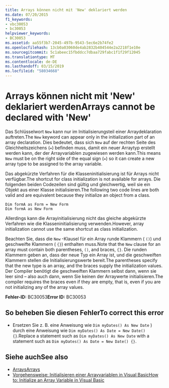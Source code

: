 ```yaml
---
title: Arrays können nicht mit 'New' deklariert werden
ms.date: 07/20/2015
f1_keywords:
- vbc30053
- bc30053
helpviewer_keywords:
- BC30053
ms.assetid: aa55f3b7-2045-497b-9543-5ec6e2b74fe2
ms.openlocfilehash: 13cb0a03060de4ab2832b404544e2a2218f1e10e
ms.sourcegitcommit: 5c1abeec15fbddcc7dbaa729fabc1f1f29f12045
ms.translationtype: MT
ms.contentlocale: de-DE
ms.lasthandoff: 03/15/2019
ms.locfileid: "58034668"
---
```

# <a name="arrays-cannot-be-declared-with-new"></a><span data-ttu-id="19bea-102">Arrays können nicht mit 'New' deklariert werden</span><span class="sxs-lookup"><span data-stu-id="19bea-102">Arrays cannot be declared with 'New'</span></span>
<span data-ttu-id="19bea-103">Das Schlüsselwort `New` kann nur im Initialisierungsteil einer Arraydeklaration auftreten.</span><span class="sxs-lookup"><span data-stu-id="19bea-103">The `New` keyword can appear only in the initialization part of an array declaration.</span></span> <span data-ttu-id="19bea-104">Dies bedeutet, dass sich `New` auf der rechten Seite des Gleichheitszeichens (`=`) befinden muss, damit ein neuer Arraytyp erstellt werden kann, der der Arrayvariablen zugewiesen werden kann.</span><span class="sxs-lookup"><span data-stu-id="19bea-104">This means `New` must be on the right side of the equal sign (`=`) so it can create a new array type to be assigned to the array variable.</span></span>  
  
 <span data-ttu-id="19bea-105">Das abgekürzte Verfahren für die Klasseninitialisierung ist für Arrays nicht verfügbar.</span><span class="sxs-lookup"><span data-stu-id="19bea-105">The shortcut for class initialization is not available for arrays.</span></span> <span data-ttu-id="19bea-106">Die folgenden beiden Codezeilen sind gültig und gleichwertig, weil sie ein Objekt aus einer Klasse initialisieren.</span><span class="sxs-lookup"><span data-stu-id="19bea-106">The following two code lines are both valid and are equivalent because they initialize an object from a class.</span></span>  
  
```  
Dim formA as Form = New Form  
Dim formA as New Form  
```  
  
 <span data-ttu-id="19bea-107">Allerdings kann die Arrayinitialisierung nicht das gleiche abgekürzte Verfahren wie die Klasseninitialisierung verwenden.</span><span class="sxs-lookup"><span data-stu-id="19bea-107">However, array initialization cannot use the same shortcut as class initialization.</span></span>  
  
 <span data-ttu-id="19bea-108">Beachten Sie, dass die `New` -Klausel für ein Array runde Klammern ( `()`) und geschweifte Klammern ( `{}`) enthalten muss.</span><span class="sxs-lookup"><span data-stu-id="19bea-108">Note that the `New` clause for an array must contain both parentheses, `()`, and braces, `{}`.</span></span> <span data-ttu-id="19bea-109">Die runden Klammern geben an, dass der neue Typ ein Array ist, und die geschweiften Klammern stellen die Initialisierungswerte bereit.</span><span class="sxs-lookup"><span data-stu-id="19bea-109">The parentheses specify that the new type is an array, and the braces supply the initialization values.</span></span> <span data-ttu-id="19bea-110">Der Compiler benötigt die geschweiften Klammern selbst dann, wenn sie leer sind – also auch dann, wenn Sie keinen der Arraywerte initialisieren.</span><span class="sxs-lookup"><span data-stu-id="19bea-110">The compiler requires the braces even if they are empty, that is, even if you are not initializing any of the array values.</span></span>  
  
 <span data-ttu-id="19bea-111">**Fehler-ID:** BC30053</span><span class="sxs-lookup"><span data-stu-id="19bea-111">**Error ID:** BC30053</span></span>  
  
## <a name="to-correct-this-error"></a><span data-ttu-id="19bea-112">So beheben Sie diesen Fehler</span><span class="sxs-lookup"><span data-stu-id="19bea-112">To correct this error</span></span>  
  
-   <span data-ttu-id="19bea-113">Ersetzen Sie z. B. eine Anweisung wie `Dim myDates() As New Date` ) durch eine Anweisung wie `Dim myDates() As Date = New Date() {}`.</span><span class="sxs-lookup"><span data-stu-id="19bea-113">Replace a statement such as `Dim myDates() As New Date` with a statement such as `Dim myDates() As Date = New Date() {}`.</span></span>  
  
## <a name="see-also"></a><span data-ttu-id="19bea-114">Siehe auch</span><span class="sxs-lookup"><span data-stu-id="19bea-114">See also</span></span>

- [<span data-ttu-id="19bea-115">Arrays</span><span class="sxs-lookup"><span data-stu-id="19bea-115">Arrays</span></span>](../../visual-basic/programming-guide/language-features/arrays/index.md)
- [<span data-ttu-id="19bea-116">Vorgehensweise: Initialisieren einer Arrayvariablen in Visual Basic</span><span class="sxs-lookup"><span data-stu-id="19bea-116">How to: Initialize an Array Variable in Visual Basic</span></span>](../../visual-basic/programming-guide/language-features/arrays/how-to-initialize-an-array-variable.md)

